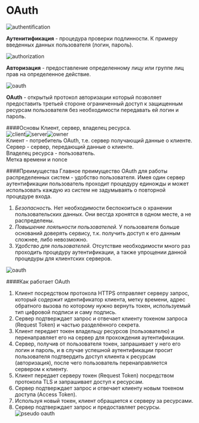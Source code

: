 OAuth
=====

![authentification](https://github.com/Nimdis/oauth-php/blob/master/imgs/Authentication.jpg?raw=true)

**Аутенитификация** - процедура проверки подлинности. К примеру введенных данных пользователя (логин, пароль).

![authorization](https://github.com/Nimdis/oauth-php/blob/master/imgs/from-permission-to-authorization_1.jpg?raw=true)

**Авторизация** - предоставление определенному лицу или группе лиц прав на определенное действие.

![oauth](https://github.com/Nimdis/oauth-php/blob/master/imgs/180px-Oauth_logo.svg.png?raw=true)

**OAuth** - открытый протокол авторизации который позволяет предоставить третьей стороне ограниченный доступ к защищенным ресурсам пользователя без необходимости передавать ей логин и пароль.

####Основы
Клиент, сервер, владелец ресурса.  
![client](https://github.com/Nimdis/oauth-php/blob/master/imgs/Server.jpg?raw=true)![server](https://github.com/Nimdis/oauth-php/blob/master/imgs/Server.jpg?raw=true)![owner](https://github.com/Nimdis/oauth-php/blob/master/imgs/happy-client-business.jpg?raw=true)  
Клиент - потребитель OAuth, т.е. сервер получающий данные о клиенте.  
Сервер - сервер, передающий данные о клиенте.  
Владелец ресурса - пользователь.  
Метка времени и nonce

####Преимущества
Главное преимущество OAuth для работы распределенных систем - удобство пользователя. Имея один сервер аутентификации пользователь проходит процедуру единожды и может использовать каждую из систем не задумываять о повторной процедуре входа.

1. *Безопасность.* Нет необходимости беспокоиться о хранении пользовательских данных. Они весгда хронятся в одном месте, а не распределены.
2. *Повышение лояльности пользователей.* У пользователя больше оснований доверять сервису, т.к. получить доступ к его данным сложнее, либо невозможно.
3. *Удобство для пользователей.* Отсутствие необходимости много раз проходить процедуру аутентификации, а также упрощении данной процедуры для клиентских серверов.

![oauth](https://github.com/Nimdis/oauth-php/blob/master/imgs/OAuth.png?raw=true)

####Как работает OAuth
1. Клиент посредством протокола HTTPS отправляет серверу запрос, который содержит идентификатор клиента, метку времени, адрес обратного вызова по которому нужно вернуть токен, используемый тип цифровой подписи и саму подпись.
2. Сервер подтверждает запрос и отвечает клиенту токеном запроса (Request Token) и частью разделённого секрета.
3. Клиент передает токен владельцу ресурсов (пользователю) и перенаправляет его на сервер для прохождения аутентификации.
4. Сервер, получив от пользователя токен, запрашивает у него его логин и пароль, и в случае успешной аутентификации просит пользователя подтвердить доступ клиента к ресурсам (авторизация), после чего пользователь перенаправляется сервером к клиенту.
5. Клиент передает серверу токен (Request Token) посредством протокола TLS и запрашивает доступ к ресурсам.
6. Сервер подтверждает запрос и отвечает клиенту новым токеном доступа (Access Token).
7. Используя новый токен, клиент обращается к серверу за ресурсами.
8. Сервер подтверждает запрос и предоставляет ресурсы.
![pseudo oauth](https://github.com/Nimdis/oauth-php/blob/master/imgs/512px-OpenIDvs.Pseudo-AuthenticationusingOAuth.svg.png?raw=true)
